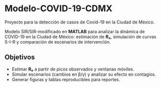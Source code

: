 # Modelo-COVID-19-CDMX
Proyecto para la detección de casos de Covid-19 en la Ciudad de México.

Modelo SIR/SIR-modificado en **MATLAB** para analizar la dinámica de COVID-19 en la Ciudad de México: estimación de **R₀**, simulación de curvas S-I-R y comparación de escenarios de intervención.

##  Objetivos
- Estimar **R₀** a partir de picos observados y ventanas móviles.
- Simular escenarios (cambios en β/γ) y analizar su efecto en contagios.
- Generar figuras y tablas reproducibles para reportes.
